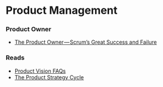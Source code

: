 # Product Management

### Product Owner
- [The Product Owner — Scrum’s Great Success and Failure](https://hackernoon.com/the-product-owner-scrums-great-success-and-failure-dfc12dbb3fd8)

### Reads
- [Product Vision FAQs](https://www.romanpichler.com/blog/product-vision-faqs/)
- [The Product Strategy Cycle](https://www.romanpichler.com/blog/the-product-strategy-cycle)
